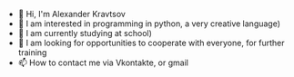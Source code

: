 - 👋 Hi, I'm Alexander Kravtsov
- 👀 I am interested in programming in python, a very creative language)
- 🌱 I am currently studying at school)
- 💞️ I am looking for opportunities to cooperate with everyone, for further training
- 📫 How to contact me via Vkontakte, or gmail

<!---
xkolol/xkolol is a ✨ special ✨ repository because its `README.md` (this file) appears on your GitHub profile.
You can click the Preview link to take a look at your changes.
--->

